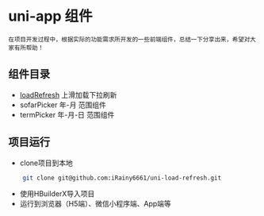 # uni-app 组件

	在项目开发过程中，根据实际的功能需求所开发的一些前端组件，总结一下分享出来，希望对大家有所帮助！

## 组件目录

  - [loadRefresh](/components/load-refresh) 上滑加载下拉刷新
  - sofarPicker 年-月 范围组件
  - termPicker 年-月-日 范围组件

## 项目运行

  - clone项目到本地

```sh
    git clone git@github.com:iRainy6661/uni-load-refresh.git
```

  - 使用HBuilderX导入项目
  - 运行到浏览器（H5端）、微信小程序端、App端等
  